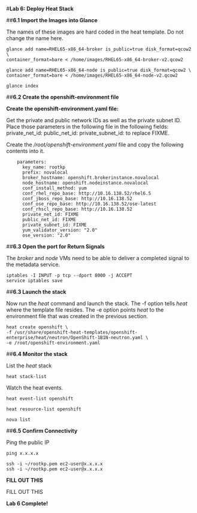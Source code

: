 #**Lab 6: Deploy Heat Stack**

##**6.1 Import the Images into Glance**


The names of these images are hard coded in the heat template.  Do not change the name here.

    glance add name=RHEL65-x86_64-broker is_public=true disk_format=qcow2 \
    container_format=bare < /home/images/RHEL65-x86_64-broker-v2.qcow2
    
    glance add name=RHEL65-x86_64-node is_public=true disk_format=qcow2 \
    container_format=bare < /home/images/RHEL65-x86_64-node-v2.qcow2
    
    glance index
    

##**6.2 Create the openshift-environment file**


**Create the openshift-environment.yaml file:**

Get the private and public network IDs as well as the private subnet ID.  Place those parameters in the following file in the following fields: private_net_id: public_net_id: private_subnet_id: to replace FIXME.







Create the */root/openshift-environment.yaml* file and copy the following contents into it.

        parameters:
          key_name: rootkp
          prefix: novalocal
          broker_hostname: openshift.brokerinstance.novalocal
          node_hostname: openshift.nodeinstance.novalocal
          conf_install_method: yum
          conf_rhel_repo_base: http://10.16.138.52/rhel6.5
          conf_jboss_repo_base: http://10.16.138.52
          conf_ose_repo_base: http://10.16.138.52/ose-latest
          conf_rhscl_repo_base: http://10.16.138.52
          private_net_id: FIXME
          public_net_id: FIXME
          private_subnet_id: FIXME
          yum_validator_version: "2.0"
          ose_version: "2.0"

##**6.3 Open the port for Return Signals**

The *broker* and *node* VMs need to be able to deliver a completed signal to the metadata service.

    iptables -I INPUT -p tcp --dport 8000 -j ACCEPT
    service iptables save


##**6.3 Launch the stack**

Now run the *heat* command and launch the stack. The -f option tells *heat* where the template file resides.  The -e option points *heat* to the environment file that was created in the previous section.


    heat create openshift \
    -f /usr/share/openshift-heat-templates/openshift-enterprise/heat/neutron/OpenShift-1B1N-neutron.yaml \
    -e /root/openshift-environment.yaml


##**6.4 Monitor the stack**

List the *heat* stack

    heat stack-list

Watch the heat events.

    heat event-list openshift

    heat resource-list openshift

    nova list

##**6.5 Confirm Connectivity**

Ping the public IP

    ping x.x.x.x 

    ssh -i ~/rootkp.pem ec2-user@x.x.x.x
    ssh -i ~/rootkp.pem ec2-user@x.x.x.x


**FILL OUT THIS**

FILL OUT THIS

**Lab 6 Complete!**

<!--BREAK-->
